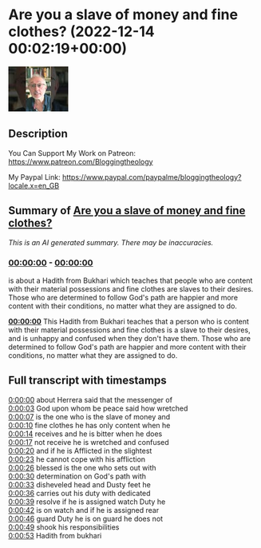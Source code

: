 # Are you a slave of money and fine clothes? (2022-12-14 00:02:19+00:00)

![alt Are you a slave of money and fine clothes?](_qa43_5VIvk.jpg "Are you a slave of money and fine clothes?")

## Description

You Can Support My Work on Patreon:
https://www.patreon.com/Bloggingtheology

My Paypal Link: 
https://www.paypal.com/paypalme/bloggingtheology?locale.x=en_GB

## Summary of [Are you a slave of money and fine clothes?](https://www.youtube.com/watch?v=_qa43_5VIvk)


*This is an AI generated summary. There may be inaccuracies. [](/)*

### [00:00:00](https://www.youtube.com/watch?v=_qa43_5VIvk&t=0) - [00:00:00](https://www.youtube.com/watch?v=_qa43_5VIvk&t=0)

 is about a Hadith from Bukhari which teaches that people who are content with their material possessions and fine clothes are slaves to their desires. Those who are determined to follow God's path are happier and more content with their conditions, no matter what they are assigned to do.

**[00:00:00](https://www.youtube.com/watch?v=_qa43_5VIvk&t=0)** This Hadith from Bukhari teaches that a person who is content with their material possessions and fine clothes is a slave to their desires, and is unhappy and confused when they don't have them. Those who are determined to follow God's path are happier and more content with their conditions, no matter what they are assigned to do.

## Full transcript with timestamps

[0:00:00](https://youtu.be/_qa43_5VIvk?t=0) about Herrera said that the messenger of  
[0:00:03](https://youtu.be/_qa43_5VIvk?t=3) God upon whom be peace said how wretched  
[0:00:07](https://youtu.be/_qa43_5VIvk?t=7) is the one who is the slave of money and  
[0:00:10](https://youtu.be/_qa43_5VIvk?t=10) fine clothes he has only content when he  
[0:00:14](https://youtu.be/_qa43_5VIvk?t=14) receives and he is bitter when he does  
[0:00:17](https://youtu.be/_qa43_5VIvk?t=17) not receive he is wretched and confused  
[0:00:20](https://youtu.be/_qa43_5VIvk?t=20) and if he is Afflicted in the slightest  
[0:00:23](https://youtu.be/_qa43_5VIvk?t=23) he cannot cope with his affliction  
[0:00:26](https://youtu.be/_qa43_5VIvk?t=26) blessed is the one who sets out with  
[0:00:30](https://youtu.be/_qa43_5VIvk?t=30) determination on God's path with  
[0:00:33](https://youtu.be/_qa43_5VIvk?t=33) disheveled head and Dusty feet he  
[0:00:36](https://youtu.be/_qa43_5VIvk?t=36) carries out his duty with dedicated  
[0:00:39](https://youtu.be/_qa43_5VIvk?t=39) resolve if he is assigned watch Duty he  
[0:00:42](https://youtu.be/_qa43_5VIvk?t=42) is on watch and if he is assigned rear  
[0:00:46](https://youtu.be/_qa43_5VIvk?t=46) guard Duty he is on guard he does not  
[0:00:49](https://youtu.be/_qa43_5VIvk?t=49) shook his responsibilities  
[0:00:53](https://youtu.be/_qa43_5VIvk?t=53) Hadith from bukhari  
